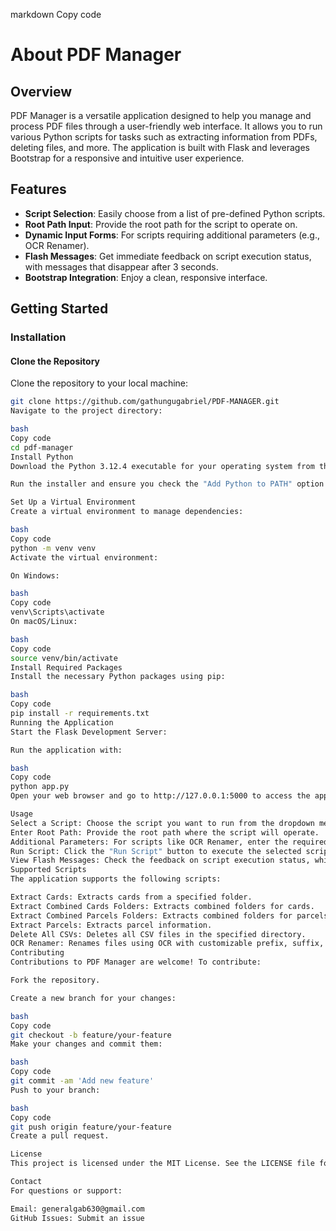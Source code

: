 markdown
Copy code
# About PDF Manager

## Overview

PDF Manager is a versatile application designed to help you manage and process PDF files through a user-friendly web interface. It allows you to run various Python scripts for tasks such as extracting information from PDFs, deleting files, and more. The application is built with Flask and leverages Bootstrap for a responsive and intuitive user experience.

## Features

- **Script Selection**: Easily choose from a list of pre-defined Python scripts.
- **Root Path Input**: Provide the root path for the script to operate on.
- **Dynamic Input Forms**: For scripts requiring additional parameters (e.g., OCR Renamer).
- **Flash Messages**: Get immediate feedback on script execution status, with messages that disappear after 3 seconds.
- **Bootstrap Integration**: Enjoy a clean, responsive interface.

## Getting Started

### Installation

#### Clone the Repository

Clone the repository to your local machine:

```bash
git clone https://github.com/gathungugabriel/PDF-MANAGER.git
Navigate to the project directory:

bash
Copy code
cd pdf-manager
Install Python
Download the Python 3.12.4 executable for your operating system from the official Python website.

Run the installer and ensure you check the "Add Python to PATH" option during installation. This will allow you to run Python and pip commands from the command line.

Set Up a Virtual Environment
Create a virtual environment to manage dependencies:

bash
Copy code
python -m venv venv
Activate the virtual environment:

On Windows:

bash
Copy code
venv\Scripts\activate
On macOS/Linux:

bash
Copy code
source venv/bin/activate
Install Required Packages
Install the necessary Python packages using pip:

bash
Copy code
pip install -r requirements.txt
Running the Application
Start the Flask Development Server:

Run the application with:

bash
Copy code
python app.py
Open your web browser and go to http://127.0.0.1:5000 to access the application.

Usage
Select a Script: Choose the script you want to run from the dropdown menu.
Enter Root Path: Provide the root path where the script will operate.
Additional Parameters: For scripts like OCR Renamer, enter the required additional parameters.
Run Script: Click the "Run Script" button to execute the selected script.
View Flash Messages: Check the feedback on script execution status, which will disappear after 3 seconds.
Supported Scripts
The application supports the following scripts:

Extract Cards: Extracts cards from a specified folder.
Extract Combined Cards Folders: Extracts combined folders for cards.
Extract Combined Parcels Folders: Extracts combined folders for parcels.
Extract Parcels: Extracts parcel information.
Delete All CSVs: Deletes all CSV files in the specified directory.
OCR Renamer: Renames files using OCR with customizable prefix, suffix, and paths for Poppler and Tesseract.
Contributing
Contributions to PDF Manager are welcome! To contribute:

Fork the repository.

Create a new branch for your changes:

bash
Copy code
git checkout -b feature/your-feature
Make your changes and commit them:

bash
Copy code
git commit -am 'Add new feature'
Push to your branch:

bash
Copy code
git push origin feature/your-feature
Create a pull request.

License
This project is licensed under the MIT License. See the LICENSE file for details.

Contact
For questions or support:

Email: generalgab630@gmail.com
GitHub Issues: Submit an issue

